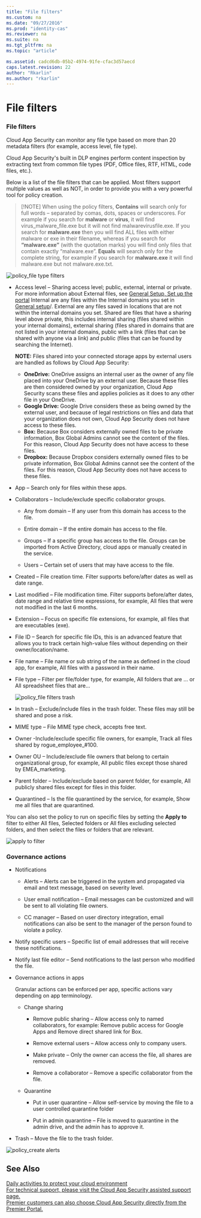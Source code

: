 ```yaml
---
title: "File filters"
ms.custom: na
ms.date: "09/27/2016"
ms.prod: "identity-cas"
ms.reviewer: na
ms.suite: na
ms.tgt_pltfrm: na
ms.topic: "article"

ms.assetid: cadcd6db-05b2-4974-91fe-cfac3d57aecd
caps.latest.revision: 22
author: "Rkarlin"
ms.author: "rkarlin"
---
```

# File filters

###  <a name="Filefilters"></a> File filters 
 
 Cloud App Security can monitor any file type based on more than 20 metadata filters (for example, access level, file type). 
 
Cloud App Security's built in DLP engines perform content inspection by extracting text from common file types (PDF, Office files, RTF, HTML, code files, etc.).

Below is a list of the file filters that can be applied. Most filters support multiple values as well as NOT, in order to provide you with a very powerful tool for policy creation.  
> [!NOTE] When using the policy filters, **Contains**  will search only for full words – separated by comas, dots, spaces or underscores. For example if you search for **malware** or **virus**, it will find virus_malware_file.exe but it will not find malwarevirusfile.exe. If you search for **malware.exe** then you will find ALL files with either malware or exe in their filename, whereas if you search for **“malware.exe”** (with the quotation marks) you will find only files that contain exactly “malware.exe”.  **Equals** will search only for the complete string, for example if you search for **malware.exe** it will find malware.exe but not malware.exe.txt. 

   
 ![policy_file type filters](./media/policy_file-type-filters.png "policy_file type filters")  
  
-   Access level – Sharing access level; public, external, internal or private.  For more information about External files, see [General Setup, Set up the portal](../migration/getting-started-with-cloud-app-security.md)
Internal are any files within the Internal domains you set in [General setup](../migration/general-setup.md)/. External are any files saved in locations that are not within the internal domains you set. Shared are files that have a sharing level above private, this includes internal sharing (files shared within your internal domains), external sharing (files shared in domains that are not listed in your internal domains, public with a link (files that can be shared with anyone via a link) and public (files that can be found by searching the Internet). 

     **NOTE:**  Files shared into your connected storage apps by external users are handled as follows by Cloud App Security:
    - **OneDrive:** OneDrive assigns an internal user as the owner of any file placed into your OneDrive by an external user. Because these files are then considered owned by your organization, Cloud App Security scans these files and applies policies as it does to any other file in your OneDrive.
     - **Google Drive:** Google Drive considers these as being owned by the external user, and because of legal restrictions on files and data that your organization does not own, Cloud App Security does not have access to these files.
    - **Box:** Because Box considers externally owned files to be private information, Box Global Admins cannot see the content of the files. For this reason, Cloud App Security does not have access to these files. 
    - **Dropbox:** Because Dropbox considers externally owned files to be private information, Box Global Admins cannot see the content of the files. For this reason, Cloud App Security does not have access to these files.

-   App – Search only for files within these apps.  
  
-   Collaborators – Include/exclude specific collaborator groups.  
  
    -   Any from domain – If any user from this domain has access to the file.  
  
    -   Entire domain – If the entire domain has access to the file.  
  
    -   Groups – If a specific group has access to the file. Groups can be imported from Active Directory, cloud apps or manually created in the service.  
  
    -   Users – Certain set of users that may have access to the file.  
  
-   Created  – File creation time. Filter supports before/after dates as well as date range.  
  
-   Last modified – File modification time. Filter supports before/after dates, date range and relative time expressions, for example, All files that were not modified in the last 6 months.  
  
-   Extension – Focus on specific file extensions, for example, all files that are executables (exe).  
  
-   File ID – Search for specific file IDs, this is an advanced feature that allows you to track certain high-value files without depending on their owner/location/name.  
  
-   File name – File name or sub string of the name as defined in the cloud app, for example, All files with a password in their name.  
  
-   File type – Filter per file/folder type, for example, All folders that are ... or All spreadsheet files that are...  
  
     ![policy_file filters trash](./media/policy_file-filters-trash.png "policy_file filters trash")  
  
-   In trash – Exclude/include files in the trash folder. These files may still be shared and pose a risk.  
  
-   MIME type – File MIME type check, accepts free text.  
  
-   Owner -Include/exclude specific file owners, for example, Track all files shared by rogue_employee_#100.  
  
-   Owner OU – Include/exclude file owners that belong to certain organizational group, for example, All public files except those shared by EMEA_marketing.  
  
-   Parent folder – Include/exclude based on parent folder, for example, All publicly shared files except for files in this folder.  
  
-   Quarantined – Is the file quarantined by the service, for example, Show me all files that are quarantined.  
  
 You can also set the policy to run on specific files by setting the **Apply to** filter to either All files, Selected folders or All files excluding selected folders, and then select the files or folders that are relevant.  
  
 ![apply to filter](./media/apply-to-filter.png "apply to filter")  
  
### Governance actions  
  
-   Notifications  
  
    -   Alerts – Alerts can be triggered in the system and propagated via email and text message, based on severity level.  
  
    -   User email notification – Email messages can be customized and will be sent to all violating file owners.  
  
    -   CC manager – Based on user directory integration, email notifications can also be sent to the manager of the person found to violate a policy.  
  
-   Notify specific users – Specific list of email addresses that will receive these notifications.  
  
-   Notify last file editor – Send notifications to the last person who modified the file.  
  
-   Governance actions in apps  
  
     Granular actions can be enforced per app, specific actions vary depending on app terminology.  
  
    -   Change sharing  
  
        -   Remove public sharing –  Allow access only to named collaborators, for example: Remove public access for Google Apps and Remove direct shared link for Box.  
  
        -   Remove external users – Allow access only to company users.  
  
        -   Make private – Only the owner can access the file, all shares are removed.  
  
        -   Remove a collaborator – Remove a specific collaborator from the file.  
  
    -   Quarantine  
  
        -   Put in user quarantine – Allow self-service by moving the file to a user controlled quarantine folder  
  
        -   Put in admin quarantine – File is moved to quarantine in the admin drive, and the admin has to approve it.  
  
-   Trash – Move the file to the trash folder.  
  
 ![policy_create alerts](./media/policy_create-alerts.png "policy_create alerts")  
  
 
## See Also  
 [Daily activities to protect your cloud environment](../migration/daily-activities-to-protect-your-cloud-environment.md)   
 [For technical support, please visit the Cloud App Security assisted support page.](http://support.microsoft.com/oas/default.aspx?prid=16031)   
 [Premier customers can also choose Cloud App Security directly from the Premier Portal.](https://premier.microsoft.com/)  
  
  